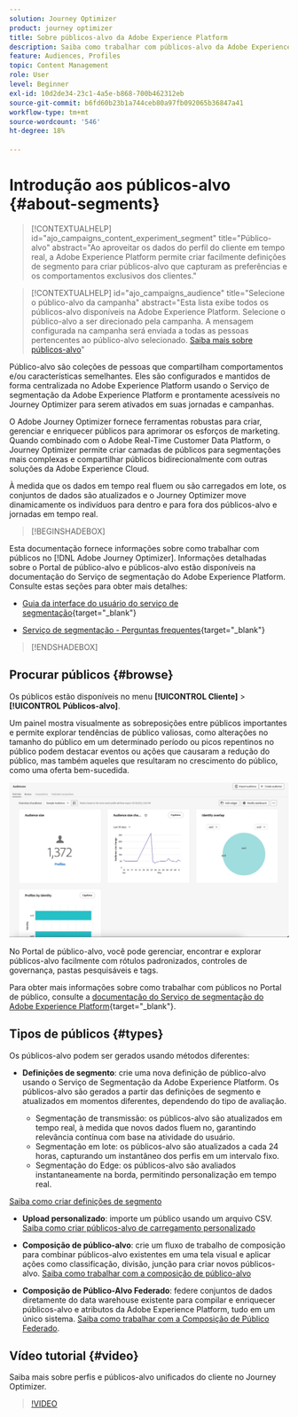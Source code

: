 ```yaml
---
solution: Journey Optimizer
product: journey optimizer
title: Sobre públicos-alvo da Adobe Experience Platform
description: Saiba como trabalhar com públicos-alvo da Adobe Experience Platform
feature: Audiences, Profiles
topic: Content Management
role: User
level: Beginner
exl-id: 10d2de34-23c1-4a5e-b868-700b462312eb
source-git-commit: b6fd60b23b1a744ceb80a97fb092065b36847a41
workflow-type: tm+mt
source-wordcount: '546'
ht-degree: 18%

---
```



# Introdução aos públicos-alvo {#about-segments}

>[!CONTEXTUALHELP]
>id="ajo_campaigns_content_experiment_segment"
>title="Público-alvo"
>abstract="Ao aproveitar os dados do perfil do cliente em tempo real, a Adobe Experience Platform permite criar facilmente definições de segmento para criar públicos-alvo que capturam as preferências e os comportamentos exclusivos dos clientes."

>[!CONTEXTUALHELP]
>id="ajo_campaigns_audience"
>title="Selecione o público-alvo da campanha"
>abstract="Esta lista exibe todos os públicos-alvo disponíveis na Adobe Experience Platform. Selecione o público-alvo a ser direcionado pela campanha. A mensagem configurada na campanha será enviada a todas as pessoas pertencentes ao público-alvo selecionado. [Saiba mais sobre públicos-alvo](../audience/about-audiences.md)"

Público-alvo são coleções de pessoas que compartilham comportamentos e/ou características semelhantes. Eles são configurados e mantidos de forma centralizada no Adobe Experience Platform usando o Serviço de segmentação da Adobe Experience Platform e prontamente acessíveis no Journey Optimizer para serem ativados em suas jornadas e campanhas.

O Adobe Journey Optimizer fornece ferramentas robustas para criar, gerenciar e enriquecer públicos para aprimorar os esforços de marketing. Quando combinado com o Adobe Real-Time Customer Data Platform, o Journey Optimizer permite criar camadas de públicos para segmentações mais complexas e compartilhar públicos bidirecionalmente com outras soluções da Adobe Experience Cloud.

À medida que os dados em tempo real fluem ou são carregados em lote, os conjuntos de dados são atualizados e o Journey Optimizer move dinamicamente os indivíduos para dentro e para fora dos públicos-alvo e jornadas em tempo real.

>[!BEGINSHADEBOX]

Esta documentação fornece informações sobre como trabalhar com públicos no [!DNL Adobe Journey Optimizer]. Informações detalhadas sobre o Portal de público-alvo e públicos-alvo estão disponíveis na documentação do Serviço de segmentação do Adobe Experience Platform. Consulte estas seções para obter mais detalhes:

* [Guia da interface do usuário do serviço de segmentação](https://experienceleague.adobe.com/en/docs/experience-platform/segmentation/ui/overview){target="_blank"}

* [Serviço de segmentação - Perguntas frequentes](https://experienceleague.adobe.com/pt-br/docs/experience-platform/segmentation/faq){target="_blank"}

>[!ENDSHADEBOX]

## Procurar públicos {#browse}

Os públicos estão disponíveis no menu **[!UICONTROL Cliente]** > **[!UICONTROL Públicos-alvo]**.

Um painel mostra visualmente as sobreposições entre públicos importantes e permite explorar tendências de público valiosas, como alterações no tamanho do público em um determinado período ou picos repentinos no público podem destacar eventos ou ações que causaram a redução do público, mas também aqueles que resultaram no crescimento do público, como uma oferta bem-sucedida.

![](assets/audiences-overview.png)

No Portal de público-alvo, você pode gerenciar, encontrar e explorar públicos-alvo facilmente com rótulos padronizados, controles de governança, pastas pesquisáveis e tags.

Para obter mais informações sobre como trabalhar com públicos no Portal de público, consulte a [documentação do Serviço de segmentação do Adobe Experience Platform](https://experienceleague.adobe.com/docs/experience-platform/segmentation/home.html?lang=pt-BR){target="_blank"}.

## Tipos de públicos {#types}

Os públicos-alvo podem ser gerados usando métodos diferentes:

* **Definições de segmento**: crie uma nova definição de público-alvo usando o Serviço de Segmentação da Adobe Experience Platform. Os públicos-alvo são gerados a partir das definições de segmento e atualizados em momentos diferentes, dependendo do tipo de avaliação.

   * Segmentação de transmissão: os públicos-alvo são atualizados em tempo real, à medida que novos dados fluem no, garantindo relevância contínua com base na atividade do usuário.
   * Segmentação em lote: os públicos-alvo são atualizados a cada 24 horas, capturando um instantâneo dos perfis em um intervalo fixo.
   * Segmentação do Edge: os públicos-alvo são avaliados instantaneamente na borda, permitindo personalização em tempo real.

[Saiba como criar definições de segmento](creating-a-segment-definition.md)

* **Upload personalizado**: importe um público usando um arquivo CSV. [Saiba como criar públicos-alvo de carregamento personalizado](custom-upload.md)

* **Composição de público-alvo**: crie um fluxo de trabalho de composição para combinar públicos-alvo existentes em uma tela visual e aplicar ações como classificação, divisão, junção para criar novos públicos-alvo. [Saiba como trabalhar com a composição de público-alvo](get-started-audience-orchestration.md)

* **Composição de Público-Alvo Federado**: federe conjuntos de dados diretamente do data warehouse existente para compilar e enriquecer públicos-alvo e atributos da Adobe Experience Platform, tudo em um único sistema. [Saiba como trabalhar com a Composição de Público Federado](federated-audience-composition.md).

## Vídeo tutorial {#video}

Saiba mais sobre perfis e públicos-alvo unificados do cliente no Journey Optimizer.

>[!VIDEO](https://video.tv.adobe.com/v/3432671?quality=12)
